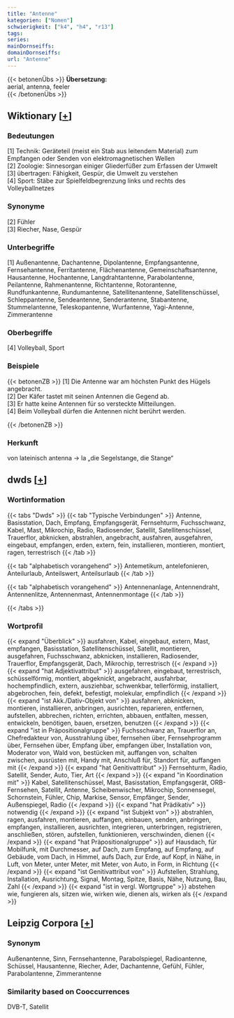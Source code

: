 ```yaml
---
title: "Antenne"
kategorien: ["Nomen"]
schwierigkeit: ["k4", "h4", "r13"]
tags:
series:
mainDornseiffs:
domainDornseiffs:
url: "Antenne"
---
```


{{< betonenÜbs >}}
**Übersetzung:**  
aerial, antenna, feeler  
{{< /betonenÜbs >}}

## Wiktionary [[+](https://de.wiktionary.org/wiki/Antenne)]

### Bedeutungen
[1] Technik: Geräteteil (meist ein Stab aus leitendem Material) zum Empfangen oder Senden von elektromagnetischen Wellen  
[2] Zoologie: Sinnesorgan einiger Gliederfüßer zum Erfassen der Umwelt  
[3] übertragen: Fähigkeit, Gespür, die Umwelt zu verstehen  
[4] Sport: Stäbe zur Spielfeldbegrenzung links und rechts des Volleyballnetzes  

### Synonyme
[2] Fühler  
[3] Riecher, Nase, Gespür  

### Unterbegriffe
[1] Außenantenne, Dachantenne, Dipolantenne, Empfangsantenne, Fernsehantenne, Ferritantenne, Flächenantenne, Gemeinschaftsantenne, Hausantenne, Hochantenne, Langdrahtantenne, Parabolantenne, Peilantenne, Rahmenantenne, Richtantenne, Rotorantenne, Rundfunkantenne, Rundumantenne, Satellitenantenne, Satellitenschüssel, Schleppantenne, Sendeantenne, Senderantenne, Stabantenne, Stummelantenne, Teleskopantenne, Wurfantenne, Yagi-Antenne, Zimmerantenne  

### Oberbegriffe
[4] Volleyball, Sport  

### Beispiele
{{< betonenZB >}}
[1] Die Antenne war am höchsten Punkt des Hügels angebracht.  
[2] Der Käfer tastet mit seinen Antennen die Gegend ab.  
[3] Er hatte keine Antennen für so versteckte Mitteilungen.  
[4] Beim Volleyball dürfen die Antennen nicht berührt werden.  

{{< /betonenZB >}}
### Herkunft
von lateinisch antenna → la „die Segelstange, die Stange“  



## dwds [[+](https://www.dwds.de/wb/Antenne)]

### Wortinformation
{{< tabs "Dwds" >}}
{{< tab "Typische Verbindungen" >}}
Antenne, Basisstation, Dach, Empfang, Empfangsgerät, Fernsehturm, Fuchsschwanz, Kabel, Mast, Mikrochip, Radio, Radiosender, Satellit, Satellitenschüssel, Trauerflor, abknicken, abstrahlen, angebracht, ausfahren, ausgefahren, eingebaut, empfangen, erden, extern, fein, installieren, montieren, montiert, ragen, terrestrisch
{{< /tab >}}

{{< tab "alphabetisch vorangehend" >}}
Antemetikum, antelefonieren, Anteilurlaub, Anteilswert, Anteilsurlaub
{{< /tab >}}

{{< tab "alphabetisch vorangehend" >}}
Antennenanlage, Antennendraht, Antennenlitze, Antennenmast, Antennenmontage
{{< /tab >}}

{{< /tabs >}}

### Wortprofil
{{< expand "Überblick" >}} ausfahren, Kabel, eingebaut, extern, Mast, empfangen, Basisstation, Satellitenschüssel, Satellit, montieren, ausgefahren, Fuchsschwanz, abknicken, installieren, Radiosender, Trauerflor, Empfangsgerät, Dach, Mikrochip, terrestrisch {{< /expand >}}
{{< expand "hat Adjektivattribut" >}} ausgefahren, eingebaut, terrestrisch, schüsselförmig, montiert, abgeknickt, angebracht, ausfahrbar, hochempfindlich, extern, ausziehbar, schwenkbar, tellerförmig, installiert, abgebrochen, fein, defekt, befestigt, molekular, empfindlich {{< /expand >}}
{{< expand "ist Akk./Dativ-Objekt von" >}} ausfahren, abknicken, montieren, installieren, anbringen, ausrichten, reparieren, entfernen, aufstellen, abbrechen, richten, errichten, abbauen, entfalten, messen, entwickeln, benötigen, bauen, ersetzen, benutzen {{< /expand >}}
{{< expand "ist in Präpositionalgruppe" >}} Fuchsschwanz an, Trauerflor an, Chefredakteur von, Ausstrahlung über, fernsehen über, Fernsehprogramm über, Fernsehen über, Empfang über, empfangen über, Installation von, Moderator von, Wald von, bestücken mit, auffangen von, schalten zwischen, ausrüsten mit, Handy mit, Anschluß für, Standort für, auffangen mit {{< /expand >}}
{{< expand "hat Genitivattribut" >}} Fernsehturm, Radio, Satellit, Sender, Auto, Tier, Art {{< /expand >}}
{{< expand "in Koordination mit" >}} Kabel, Satellitenschüssel, Mast, Basisstation, Empfangsgerät, ORB-Fernsehen, Satellit, Antenne, Scheibenwischer, Mikrochip, Sonnensegel, Schornstein, Fühler, Chip, Markise, Sensor, Empfänger, Sender, Außenspiegel, Radio {{< /expand >}}
{{< expand "hat Prädikativ" >}} notwendig {{< /expand >}}
{{< expand "ist Subjekt von" >}} abstrahlen, ragen, ausfahren, montieren, auffangen, einbauen, senden, anbringen, empfangen, installieren, ausrichten, integrieren, unterbringen, registrieren, anschließen, stören, aufstellen, funktionieren, verschwinden, dienen {{< /expand >}}
{{< expand "hat Präpositionalgruppe" >}} auf Hausdach, für Mobilfunk, mit Durchmesser, auf Dach, zum Empfang, auf Empfang, auf Gebäude, vom Dach, in Himmel, aufs Dach, zur Erde, auf Kopf, in Nähe, in Luft, von Meter, unter Meter, mit Meter, von Auto, in Form, in Richtung {{< /expand >}}
{{< expand "ist Genitivattribut von" >}} Aufstellen, Strahlung, Installation, Ausrichtung, Signal, Montag, Spitze, Basis, Nähe, Nutzung, Bau, Zahl {{< /expand >}}
{{< expand "ist in vergl. Wortgruppe" >}} abstehen wie, fungieren als, sitzen wie, wirken wie, dienen als, wirken als {{< /expand >}}

## Leipzig Corpora [[+](https://corpora.uni-leipzig.de/en/res?word=Antenne&corpusId=deu_newscrawl-public_2018)]


### Synonym
Außenantenne, Sinn, Fernsehantenne, Parabolspiegel, Radioantenne, Schüssel, Hausantenne, Riecher, Ader, Dachantenne, Gefühl, Fühler, Parabolantenne, Zimmerantenne


### Similarity based on Cooccurrences
DVB-T, Satellit

